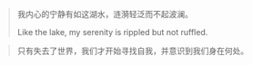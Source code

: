 > 我内心的宁静有如这湖水，涟漪轻泛而不起波澜。
> 
> Like the lake, my serenity is rippled but not ruffled.

> 只有失去了世界，我们才开始寻找自我，并意识到我们身在何处。